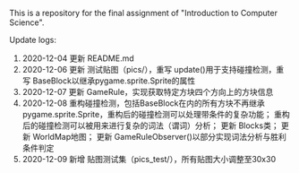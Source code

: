 
This is a repository for the final assignment of "Introduction to Computer Science".<br />

Update logs:
1. 2020-12-04 更新 README.md
2. 2020-12-06 更新 测试贴图（pics/），重写 update()用于支持碰撞检测，重写 BaseBlock以继承pygame.sprite.Sprite的属性
3. 2020-12-07 更新 GameRule，实现获取特定方块四个方向上的方块信息
4. 2020-12-08 重构碰撞检测，包括BaseBlock在内的所有方块不再继承pygame.sprite.Sprite，重构后的碰撞检测可以处理带条件的复杂功能；
重构后的碰撞检测可以被用来进行复杂的词法（谓词）分析；
更新 Blocks类；
更新 WorldMap地图；
更新 GameRuleObserver()以部分实现词法分析与胜利条件判定
5. 2020-12-09 新增 贴图测试集（pics_test/），所有贴图大小调整至30x30